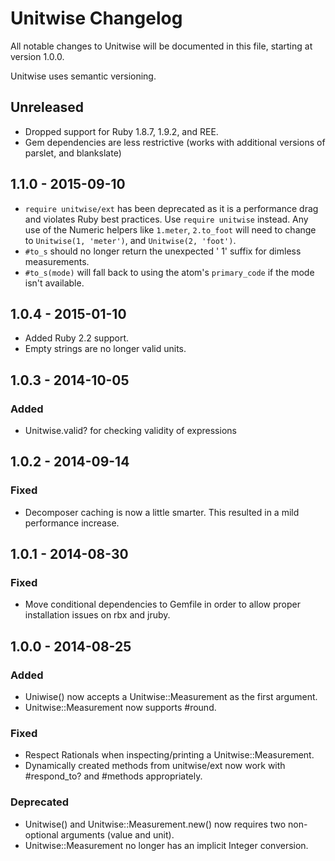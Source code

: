 # Unitwise Changelog

All notable changes to Unitwise will be documented in this file, starting at
version 1.0.0.

Unitwise uses semantic versioning.

## Unreleased

- Dropped support for Ruby 1.8.7, 1.9.2, and REE.
- Gem dependencies are less restrictive (works with additional versions of 
  parslet, and blankslate)

## 1.1.0 - 2015-09-10

- `require unitwise/ext` has been deprecated as it is a performance drag and
  violates Ruby best practices. Use `require unitwise` instead. Any use of the
  Numeric helpers like `1.meter`, `2.to_foot` will need to change to
  `Unitwise(1, 'meter')`, and `Unitwise(2, 'foot')`.
- `#to_s` should no longer return the unexpected ' 1' suffix for dimless measurements.
- `#to_s(mode)` will fall back to using the atom's `primary_code` if the mode
  isn't available.

## 1.0.4 - 2015-01-10

- Added Ruby 2.2 support.
- Empty strings are no longer valid units.

## 1.0.3 - 2014-10-05

### Added
- Unitwise.valid? for checking validity of expressions

## 1.0.2 - 2014-09-14

### Fixed
- Decomposer caching is now a little smarter. This resulted in a mild
  performance increase.

## 1.0.1 - 2014-08-30

### Fixed
- Move conditional dependencies to Gemfile in order to allow proper
  installation issues on rbx and jruby.

## 1.0.0 - 2014-08-25

### Added
- Uniwise() now accepts a Unitwise::Measurement as the first argument.
- Unitwise::Measurement now supports #round.

### Fixed
- Respect Rationals when inspecting/printing a Unitwise::Measurement.
- Dynamically created methods from unitwise/ext now work with #respond_to?
  and #methods appropriately.

### Deprecated
- Unitwise() and Unitwise::Measurement.new() now requires two non-optional
  arguments (value and unit).
- Unitwise::Measurement no longer has an implicit Integer conversion.

